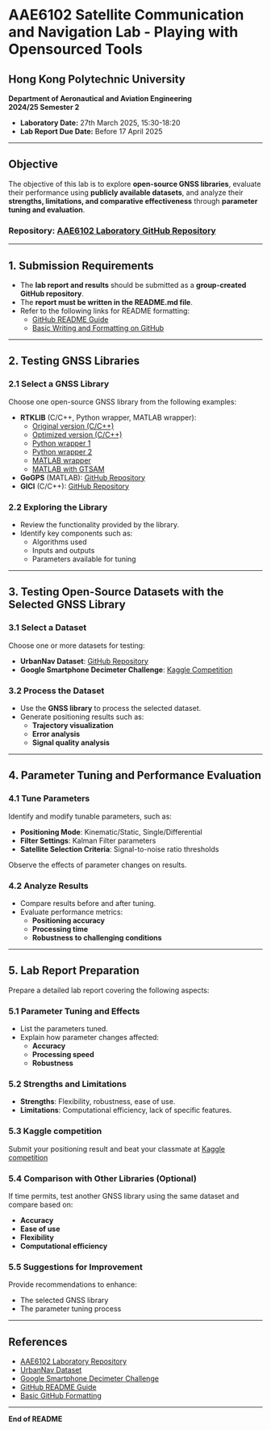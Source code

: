 # AAE6102 Satellite Communication and Navigation Lab - Playing with Opensourced Tools

## Hong Kong Polytechnic University  
**Department of Aeronautical and Aviation Engineering**  
**2024/25 Semester 2**  

- **Laboratory Date:** 27th March 2025, 15:30-18:20  
- **Lab Report Due Date:** Before 17 April 2025  

---

## Objective
The objective of this lab is to explore **open-source GNSS libraries**, evaluate their performance using **publicly available datasets**, and analyze their **strengths, limitations, and comparative effectiveness** through **parameter tuning and evaluation**.

### Repository: [AAE6102 Laboratory GitHub Repository](https://github.com/IPNL-POLYU/AAE6102_Laboratory)

---

## 1. Submission Requirements
- The **lab report and results** should be submitted as a **group-created GitHub repository**.
- The **report must be written in the README.md file**.
- Refer to the following links for README formatting:
  - [GitHub README Guide](https://docs.github.com/en/repositories/managing-your-repositorys-settings-and-features/customizing-your-repository/about-readmes)
  - [Basic Writing and Formatting on GitHub](https://docs.github.com/en/get-started/writing-on-github/getting-started-with-writing-and-formatting-on-github/basic-writing-and-formatting-syntax)

---

## 2. Testing GNSS Libraries

### 2.1 Select a GNSS Library
Choose one open-source GNSS library from the following examples:

- **RTKLIB** (C/C++, Python wrapper, MATLAB wrapper):  
  - [Original version (C/C++)](https://github.com/tomojitakasu/RTKLIB)  
  - [Optimized version (C/C++)](https://github.com/rtklibexplorer/RTKLIB)  
  - [Python wrapper 1](https://github.com/IPNL-POLYU/pyrtklib_demo5)  
  - [Python wrapper 2](https://github.com/rtklibexplorer/rtklib-py)  
  - [MATLAB wrapper](https://github.com/taroz/MatRTKLIB)  
  - [MATLAB with GTSAM](https://github.com/taroz/gtsam_gnss)  
- **GoGPS** (MATLAB): [GitHub Repository](https://github.com/goGPS-Project/goGPS_MATLAB)  
- **GICI** (C/C++): [GitHub Repository](https://github.com/chichengcn/gici-open)  

### 2.2 Exploring the Library
- Review the functionality provided by the library.
- Identify key components such as:
  - Algorithms used
  - Inputs and outputs
  - Parameters available for tuning

---

## 3. Testing Open-Source Datasets with the Selected GNSS Library

### 3.1 Select a Dataset
Choose one or more datasets for testing:
- **UrbanNav Dataset**: [GitHub Repository](https://github.com/IPNL-POLYU/UrbanNavDataset)
- **Google Smartphone Decimeter Challenge**: [Kaggle Competition](https://www.kaggle.com/competitions/smartphone-decimeter-2023/data)

### 3.2 Process the Dataset
- Use the **GNSS library** to process the selected dataset.
- Generate positioning results such as:
  - **Trajectory visualization**
  - **Error analysis**
  - **Signal quality analysis**

---

## 4. Parameter Tuning and Performance Evaluation

### 4.1 Tune Parameters
Identify and modify tunable parameters, such as:
- **Positioning Mode**: Kinematic/Static, Single/Differential
- **Filter Settings**: Kalman Filter parameters
- **Satellite Selection Criteria**: Signal-to-noise ratio thresholds

Observe the effects of parameter changes on results.

### 4.2 Analyze Results
- Compare results before and after tuning.
- Evaluate performance metrics:
  - **Positioning accuracy**
  - **Processing time**
  - **Robustness to challenging conditions**

---

## 5. Lab Report Preparation
Prepare a detailed lab report covering the following aspects:

### 5.1 Parameter Tuning and Effects
- List the parameters tuned.
- Explain how parameter changes affected:
  - **Accuracy**
  - **Processing speed**
  - **Robustness**

### 5.2 Strengths and Limitations
- **Strengths**: Flexibility, robustness, ease of use.
- **Limitations**: Computational efficiency, lack of specific features.

### 5.3 Kaggle competition
Submit your positioning result and beat your classmate at [Kaggle competition](https://www.kaggle.com/competitions/aae-6102-laboratory/)

### 5.4 Comparison with Other Libraries (Optional)
If time permits, test another GNSS library using the same dataset and compare based on:
- **Accuracy**
- **Ease of use**
- **Flexibility**
- **Computational efficiency**

### 5.5 Suggestions for Improvement
Provide recommendations to enhance:
- The selected GNSS library
- The parameter tuning process

---

## References
- [AAE6102 Laboratory Repository](https://github.com/IPNL-POLYU/AAE6102_Laboratory)
- [UrbanNav Dataset](https://github.com/IPNL-POLYU/UrbanNavDataset)
- [Google Smartphone Decimeter Challenge](https://www.kaggle.com/competitions/smartphone-decimeter-2023/data)
- [GitHub README Guide](https://docs.github.com/en/repositories/managing-your-repositorys-settings-and-features/customizing-your-repository/about-readmes)
- [Basic GitHub Formatting](https://docs.github.com/en/get-started/writing-on-github/getting-started-with-writing-and-formatting-on-github/basic-writing-and-formatting-syntax)

---

**End of README**
